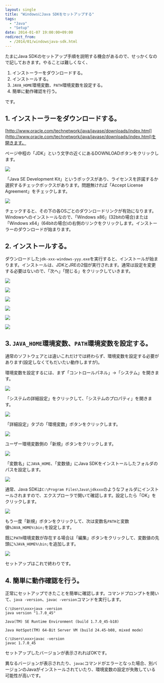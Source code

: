 ```yaml
---
layout: single
title: "WindowsにJava SDKをセットアップする"
tags:
  - "Java"
  - "Setup"
date: 2014-01-07 19:00:00+09:00
redirect_from:
  - /2014/01/windowsjava-sdk.html
---
```


たまにJava SDKのセットアップ手順を説明する機会があるので、せっかくなので記しておきます。やることは難しくなく、

1. インストーラーをダウンロードする。
2. インストールする。
3. `JAVA_HOME`環境変数、`PATH`環境変数を設定する。
4. 簡単に動作確認を行う。

です。

## 1. インストーラーをダウンロードする。

[http://www.oracle.com/technetwork/java/javase/downloads/index.html](http://www.oracle.com/technetwork/java/javase/downloads/index.html)を開きます。

ページ中程の「JDK」という文字の近くにあるDOWNLOADボタンをクリックします。

![](/assets/img/2014-01-07-setup-java-sdk-for-windows/001.jpg)

「Java SE Development Kit」というボックスがあり、ライセンスを許諾するか選択するチェックボックスがあります。問題無ければ「Accept License Agreement」をチェックします。

![](/assets/img/2014-01-07-setup-java-sdk-for-windows/002.jpg)

チェックすると、その下の各OSごとのダウンロードリンクが有効になります。Windowsへのインストールなので、「Windows x86」(32bitの場合)または「Windows x64」(64bitの場合)の右側のリンクをクリックします。インストーラーのダウンロードが始まります。

## 2. インストールする。

ダウンロードした`jdk-xxx-windows-yyy.exe`を実行すると、インストールが始まります。インストールは、JDKとJREの2個が実行されます。通常は設定を変更する必要はないので、「次へ」「閉じる」をクリックしていきます。

![](/assets/img/2014-01-07-setup-java-sdk-for-windows/003.png)

![](/assets/img/2014-01-07-setup-java-sdk-for-windows/004.png)

![](/assets/img/2014-01-07-setup-java-sdk-for-windows/005.png)

![](/assets/img/2014-01-07-setup-java-sdk-for-windows/006.png)

![](/assets/img/2014-01-07-setup-java-sdk-for-windows/007.png)

![](/assets/img/2014-01-07-setup-java-sdk-for-windows/008.png)

## 3. `JAVA_HOME`環境変数、`PATH`環境変数を設定する。

通常のソフトウェアとは違いこれだけでは終わらず、環境変数を設定する必要があります(設定しなくてもだいたい動作しますが)。

環境変数を設定するには、まず「コントロールパネル」→「システム」を開きます。

![](/assets/img/2014-01-07-setup-java-sdk-for-windows/009.jpg)

「システムの詳細設定」をクリックして、「システムのプロパティ」を開きます。

![](/assets/img/2014-01-07-setup-java-sdk-for-windows/010.jpg)

「詳細設定」タブの「環境変数」ボタンをクリックします。

![](/assets/img/2014-01-07-setup-java-sdk-for-windows/011.jpg)

ユーザー環境変数側の「新規」ボタンをクリックします。

![](/assets/img/2014-01-07-setup-java-sdk-for-windows/012.jpg)

「変数名」に`JAVA_HOME`、「変数値」にJava SDKをインストールしたフォルダのパスを設定します。

![](/assets/img/2014-01-07-setup-java-sdk-for-windows/013.png)

通常、Java SDKは`C:\Program Files\Java\jdkxxx`のようなフォルダにインストールされますので、エクスプローラで開いて確認します。設定したら「OK」をクリックします。

![](/assets/img/2014-01-07-setup-java-sdk-for-windows/014.jpg)

もう一度「新規」ボタンをクリックして、次は変数名`PATH`と変数値`%JAVA_HOME%\bin;`を設定します。

既に`PATH`環境変数が存在する場合は「編集」ボタンをクリックして、変数値の先頭に`%JAVA_HOME%\bin;`を追加します。

![](/assets/img/2014-01-07-setup-java-sdk-for-windows/015.png)

セットアップはこれで終わりです。

## 4. 簡単に動作確認を行う。

正常にセットアップできたことを簡単に確認します。コマンドプロンプトを開いて、`java -version`、`javac -version`コマンドを実行します。

```
C:\Users\xxx>java -version
java version "1.7.0_45"

Java(TM) SE Runtime Environment (build 1.7.0_45-b18)

Java HotSpot(TM) 64-Bit Server VM (build 24.45-b08, mixed mode)

C:\Users\xxx>javac -version
javac 1.7.0_45
```

セットアップしたバージョンが表示されればOKです。

異なるバージョンが表示されたり、`javac`コマンドがエラーとなった場合、別バージョンのJavaがインストールされていたり、環境変数の設定が失敗している可能性が高いです。
